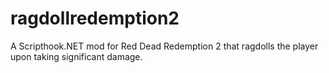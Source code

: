 # ragdollredemption2
A Scripthook.NET mod for Red Dead Redemption 2 that ragdolls the player upon taking significant damage.
